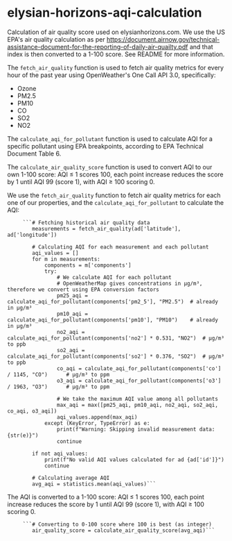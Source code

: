 # elysian-horizons-aqi-calculation
Calculation of air quality score used on elysianhorizons.com. We use the US EPA's air quality calculation as per https://document.airnow.gov/technical-assistance-document-for-the-reporting-of-daily-air-quailty.pdf and that index is then converted to a 1-100 score. See README for more information.

The ```fetch_air_quality``` function is used to fetch air quality metrics for every hour of the past year using OpenWeather's One Call API 3.0, specifically:
- Ozone
- PM2.5
- PM10
- CO
- SO2
- NO2

The ```calculate_aqi_for_pollutant``` function is used to calculate AQI for a specific pollutant using EPA breakpoints, according to EPA Technical Document Table 6.

The ```calculate_air_quality_score``` function is used to convert AQI to our own 1-100 score: AQI ≤ 1 scores 100, each point increase reduces the score by 1 until AQI 99 (score 1), with AQI ≥ 100 scoring 0.

We use the ```fetch_air_quality``` function to fetch air quality metrics for each one of our properties, and the ```calculate_aqi_for_pollutant``` to calculate the AQI:

         ```# Fetching historical air quality data
            measurements = fetch_air_quality(ad['latitude'], ad['longitude'])
            
            # Calculating AQI for each measurement and each pollutant
            aqi_values = []
            for m in measurements:
                components = m['components']
                try:
                    # We calculate AQI for each pollutant
                    # OpenWeatherMap gives concentrations in μg/m³, therefore we convert using EPA conversion factors
                    pm25_aqi = calculate_aqi_for_pollutant(components['pm2_5'], "PM2.5")  # already in μg/m³
                    pm10_aqi = calculate_aqi_for_pollutant(components['pm10'], "PM10")    # already in μg/m³
                    no2_aqi = calculate_aqi_for_pollutant(components['no2'] * 0.531, "NO2")  # μg/m³ to ppb
                    so2_aqi = calculate_aqi_for_pollutant(components['so2'] * 0.376, "SO2")  # μg/m³ to ppb
                    co_aqi = calculate_aqi_for_pollutant(components['co'] / 1145, "CO")      # μg/m³ to ppm
                    o3_aqi = calculate_aqi_for_pollutant(components['o3'] / 1963, "O3")      # μg/m³ to ppm
                    
                    # We take the maximum AQI value among all pollutants
                    max_aqi = max([pm25_aqi, pm10_aqi, no2_aqi, so2_aqi, co_aqi, o3_aqi])
                    aqi_values.append(max_aqi)
                except (KeyError, TypeError) as e:
                    print(f"Warning: Skipping invalid measurement data: {str(e)}")
                    continue
            
            if not aqi_values:
                print(f"No valid AQI values calculated for ad {ad['id']}")
                continue

            # Calculating average AQI
            avg_aqi = statistics.mean(aqi_values)```
            
The AQI is converted to a 1-100 score: AQI ≤ 1 scores 100, each point increase reduces the score by 1 until AQI 99 (score 1), with AQI ≥ 100 scoring 0.
            
         ```# Converting to 0-100 score where 100 is best (as integer)
            air_quality_score = calculate_air_quality_score(avg_aqi)```


